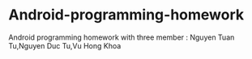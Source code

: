 # Android-programming-homework
Android programming homework with three member : Nguyen Tuan Tu,Nguyen Duc Tu,Vu Hong Khoa
